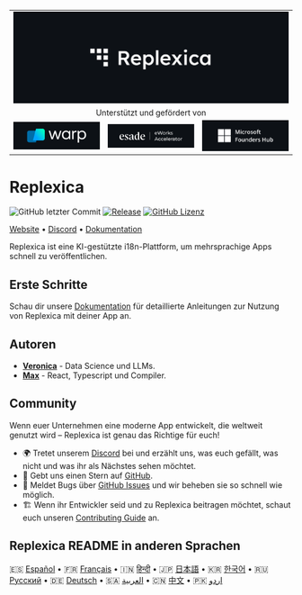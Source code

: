 <table width="100%">
    <tr>
        <td colspan="3">
            <a href="https://replexica.com">
                <img src="/content/banner.dark.png" width="100%" />
            </a>
        </td>
    </tr>
    <tr>
        <td colspan="3" align="center">
            Unterstützt und gefördert von
        </td>
    </tr>
    <tr>
        <td width="33%">
            <a target="_blank" href="https://www.warp.dev/?utm_source=github&utm_medium=referral&utm_campaign=replexica_20240626">
                <img src="/content/warp.dark.png" />
            </a>
        </td>
        <td width="33%">
            <a target="_blank" href="https://www.esade.edu/en/learning-innovation/rambla/eworks">
                <img src="/content/eworks.dark.png" />
            </a>
        </td>
        <td width="33%">
            <a target="_blank" href="https://foundershub.startups.microsoft.com">
                <img src="/content/ms-f-hub.dark.png" />
            </a>
        </td>
    </tr>
</table>

# Replexica

![GitHub letzter Commit](https://img.shields.io/github/last-commit/replexica/replexica)
[![Release](https://github.com/replexica/replexica/actions/workflows/release.yml/badge.svg)](https://github.com/replexica/replexica/actions/workflows/release.yml)
[![GitHub Lizenz](https://img.shields.io/github/license/replexica/replexica)](https://github.com/replexica/replexica/blob/main/LICENSE.md)

[Website](https://replexica.com) •
[Discord](https://replexica.com/go/discord) •
[Dokumentation](https://replexica.com/go/docs)

Replexica ist eine KI-gestützte i18n-Plattform, um mehrsprachige Apps schnell zu veröffentlichen.

## Erste Schritte

Schau dir unsere [Dokumentation](https://replexica.com/go/docs) für detaillierte Anleitungen zur Nutzung von Replexica mit deiner App an.

## Autoren

* **[Veronica](https://github.com/vrcprl)** - Data Science und LLMs.
* **[Max](https://github.com/maxprilutskiy)** - React, Typescript und Compiler.

## Community

Wenn euer Unternehmen eine moderne App entwickelt, die weltweit genutzt wird – Replexica ist genau das Richtige für euch!

* 🌍 Tretet unserem [Discord](https://discord.gg/GeK6AuSqzw) bei und erzählt uns, was euch gefällt, was nicht und was ihr als Nächstes sehen möchtet.
* 🌟 Gebt uns einen Stern auf [GitHub](https://github.com/replexica/replexica).
* 🐞 Meldet Bugs über [GitHub Issues](https://github.com/replexica/replexica/issues) und wir beheben sie so schnell wie möglich.
* 🏗️ Wenn ihr Entwickler seid und zu Replexica beitragen möchtet, schaut euch unseren [Contributing Guide](./CONTRIBUTING.md) an.

## Replexica README in anderen Sprachen

🇪🇸 [Español](/readme/es.md) •
🇫🇷 [Français](/readme/fr.md) •
🇮🇳 [हिन्दी](/readme/hi.md) •
🇯🇵 [日本語](/readme/ja.md) •
🇰🇷 [한국어](/readme/ko.md) •
🇷🇺 [Русский](/readme/ru.md) •
🇩🇪 [Deutsch](/readme/de.md) •
🇸🇦 [العربية](/readme/ar.md) •
🇨🇳 [中文](/readme/zh.md) •
🇵🇰 [اردو](/readme/ur.md)

